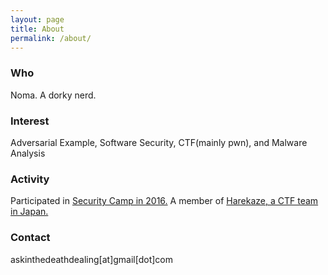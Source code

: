 ```yaml
---
layout: page
title: About
permalink: /about/
---
```

### Who
Noma. A dorky nerd.
### Interest
Adversarial Example, Software Security, CTF(mainly pwn), and Malware Analysis
### Activity
Participated in [Security Camp in 2016.](http://www.security-camp.org/camp/index.html)
A member of [Harekaze, a CTF team in Japan.](https://harekaze.com)
### Contact
askinthedeathdealing[at]gmail[dot]com
